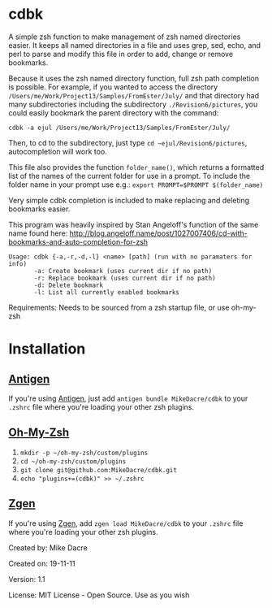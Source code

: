 cdbk
====

A simple zsh function to make management of zsh
named directories easier.  It keeps all named directories in a
file and uses grep, sed, echo, and perl to parse and modify 
this file in order to add, change or remove bookmarks.

Because it uses the zsh named directory function, full zsh path
completion is possible. For example, if you wanted to access the 
directory ``/Users/me/Work/Project13/Samples/FromEster/July/``
and that directory had many subdirectories including the subdirectory
``./Revision6/pictures``, you could easily bookmark the parent directory
with the command:
```
cdbk -a ejul /Users/me/Work/Project13/Samples/FromEster/July/
```
Then, to cd to the subdirectory, just type ``cd ~ejul/Revision6/pictures``,
autocompletion will work too.

This file also provides the function ``folder_name()``, which returns
a formatted list of the names of the current folder for use in 
a prompt. To include the folder name in your prompt use e.g.:
``export PROMPT=$PROMPT $(folder_name)``

Very simple cdbk completion is included to make replacing and 
deleting bookmarks easier.

This program was heavily inspired by Stan Angeloff's function 
of the same name found here:
http://blog.angeloff.name/post/1027007406/cd-with-bookmarks-and-auto-completion-for-zsh

```
Usage: cdbk {-a,-r,-d,-l} <name> [path] (run with no paramaters for info)
       -a: Create bookmark (uses current dir if no path)
       -r: Replace bookmark (uses current dir if no path)
       -d: Delete bookmark
       -l: List all currently enabled bookmarks
```
Requirements: Needs to be sourced from a zsh startup file, or use oh-my-zsh

# Installation

## [Antigen](github.com/zsh-users/antigen)

If you're using [Antigen](github.com/zsh-users/antigen), just add `antigen bundle MikeDacre/cdbk` to your `.zshrc` file where you're loading your other zsh plugins.

## [Oh-My-Zsh](https://github.com/robbyrussell/oh-my-zsh)

1. `mkdir -p ~/oh-my-zsh/custom/plugins`
2. `cd ~/oh-my-zsh/custom/plugins`
3. `git clone git@github.com:MikeDacre/cdbk.git`
4. `echo "plugins+=(cdbk)" >> ~/.zshrc`

## [Zgen](tarjoilija/zgen)

If you're using [Zgen](tarjoilija/zgen), add `zgen load MikeDacre/cdbk` to your `.zshrc` file where you're loading your other zsh plugins.

Created by: Mike Dacre 

Created on: 19-11-11

Version: 1.1

License: MIT License - Open Source. Use as you wish

